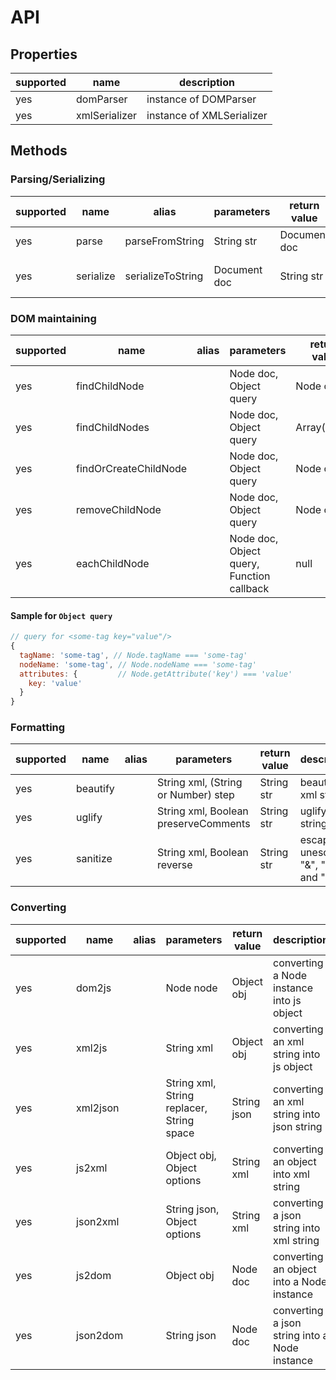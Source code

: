 API
===

## Properties

supported | name | description 
----------|-----|------------
yes | domParser     | instance of DOMParser
yes | xmlSerializer | instance of XMLSerializer

## Methods

### Parsing/Serializing

supported | name | alias | parameters | return value | description
----------|------|-------|------------|--------------|------------
yes | parse     | parseFromString   | String str   | Document doc | parsing a xml string
yes | serialize | serializeToString | Document doc | String str   | Document to xml string

### DOM maintaining

supported | name | alias | parameters | return value | description
----------|------|-------|------------|--------------|------------
yes | findChildNode         |  | Node doc, Object query                    | Node child  | find one child node
yes | findChildNodes        |  | Node doc, Object query                    | Array(Node) | find child nodes
yes | findOrCreateChildNode |  | Node doc, Object query                    | Node child  | find or create one child node
yes | removeChildNode       |  | Node doc, Object query                    | Node child  | remove one child node
yes | eachChildNode         |  | Node doc, Object query, Function callback | null        | execute callback using child node as parameter

#### Sample for `Object query` 

```javascript
// query for <some-tag key="value"/>
{
  tagName: 'some-tag', // Node.tagName === 'some-tag'
  nodeName: 'some-tag', // Node.nodeName === 'some-tag'
  attributes: {         // Node.getAttribute('key') === 'value'
    key: 'value'
  }
}
```

### Formatting

supported | name | alias | parameters | return value | description
----------|------|-------|------------|--------------|------------
yes | beautify |  | String xml, (String or Number) step  | String str | beautify xml string 
yes | uglify   |  | String xml, Boolean preserveComments | String str | uglify xml string
yes | sanitize |  | String xml, Boolean reverse          | String str | escape or unescape "&", "<" and ">"

### Converting

supported | name | alias | parameters | return value | description
----------|------|-------|------------|--------------|------------
yes | dom2js   |  | Node node                                 | Object obj   | converting a Node instance into js object
yes | xml2js   |  | String xml                                | Object obj   | converting an xml string into js object
yes | xml2json |  | String xml, String replacer, String space | String json  | converting an xml string into json string
yes | js2xml   |  | Object obj, Object options                | String xml   | converting an object into xml string
yes | json2xml |  | String json, Object options               | String xml   | converting a json string into xml string
yes | js2dom   |  | Object obj                                | Node doc     | converting an object into a Node instance
yes | json2dom |  | String json                               | Node doc     | converting a json string into a Node instance
